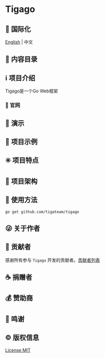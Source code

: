 # Tigago

## :large_blue_circle: 国际化

[English](/book/) | 中文

## :book: 内容目录

## :information_source: 项目介绍

Tigago是一个Go Web框架

### :bell: 官网

## :foggy: 演示

## :large_blue_diamond: 项目示例

## :eight_spoked_asterisk: 项目特点

## :leaves: 项目架构

## :gem: 使用方法

``` 
go get github.com/tigateam/tigago
```

## :stuck_out_tongue_winking_eye: 关于作者

## :stars: 贡献者

感谢所有参与 `Tigago` 开发的贡献者。[贡献者列表](https://gitee.com/tigateam/tigago/contributors?ref=master)

## :coffee: 捐赠者

## :moneybag: 赞助商

## :clap: 鸣谢

## :copyright: 版权信息

[License MIT](#)
